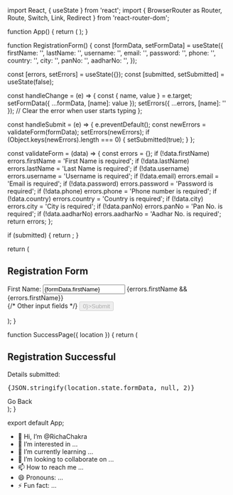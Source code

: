 import React, { useState } from 'react';
import { BrowserRouter as Router, Route, Switch, Link, Redirect } from 'react-router-dom';

function App() {
  return (
    <Router>
      <Switch>
        <Route exact path="/" component={RegistrationForm} />
        <Route exact path="/success" component={SuccessPage} />
        <Redirect to="/" />
      </Switch>
    </Router>
  );
}

function RegistrationForm() {
  const [formData, setFormData] = useState({
    firstName: '',
    lastName: '',
    username: '',
    email: '',
    password: '',
    phone: '',
    country: '',
    city: '',
    panNo: '',
    aadharNo: '',
  });

  const [errors, setErrors] = useState({});
  const [submitted, setSubmitted] = useState(false);

  const handleChange = (e) => {
    const { name, value } = e.target;
    setFormData({ ...formData, [name]: value });
    setErrors({ ...errors, [name]: '' }); // Clear the error when user starts typing
  };

  const handleSubmit = (e) => {
    e.preventDefault();
    const newErrors = validateForm(formData);
    setErrors(newErrors);
    if (Object.keys(newErrors).length === 0) {
      setSubmitted(true);
    }
  };

  const validateForm = (data) => {
    const errors = {};
    if (!data.firstName) errors.firstName = 'First Name is required';
    if (!data.lastName) errors.lastName = 'Last Name is required';
    if (!data.username) errors.username = 'Username is required';
    if (!data.email) errors.email = 'Email is required';
    if (!data.password) errors.password = 'Password is required';
    if (!data.phone) errors.phone = 'Phone number is required';
    if (!data.country) errors.country = 'Country is required';
    if (!data.city) errors.city = 'City is required';
    if (!data.panNo) errors.panNo = 'Pan No. is required';
    if (!data.aadharNo) errors.aadharNo = 'Aadhar No. is required';
    return errors;
  };

  if (submitted) {
    return <Redirect to="/success" />;
  }

  return (
    <div>
      <h2>Registration Form</h2>
      <form onSubmit={handleSubmit}>
        <div>
          <label>First Name:</label>
          <input type="text" name="firstName" value={formData.firstName} onChange={handleChange} />
          {errors.firstName && <span>{errors.firstName}</span>}
        </div>
        {/* Other input fields */}
        <button type="submit" disabled={Object.keys(errors).length > 0}>Submit</button>
      </form>
    </div>
  );
}

function SuccessPage({ location }) {
  return (
    <div>
      <h2>Registration Successful</h2>
      <p>Details submitted:</p>
      <pre>{JSON.stringify(location.state.formData, null, 2)}</pre>
      <Link to="/">Go Back</Link>
    </div>
  );
}

export default App;
- 👋 Hi, I’m @RichaChakra
- 👀 I’m interested in ...
- 🌱 I’m currently learning ...
- 💞️ I’m looking to collaborate on ...
- 📫 How to reach me ...
- 😄 Pronouns: ...
- ⚡ Fun fact: ...

<!---
RichaChakra/RichaChakra is a ✨ special ✨ repository because its `README.md` (this file) appears on your GitHub profile.
You can click the Preview link to take a look at your changes.
--->
